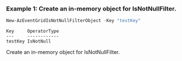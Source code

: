 ### Example 1: Create an in-memory object for IsNotNullFilter.
```powershell
New-AzEventGridIsNotNullFilterObject -Key "testKey"
```

```output
Key     OperatorType
---     ------------
testKey IsNotNull
```

Create an in-memory object for IsNotNullFilter.